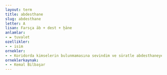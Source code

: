 ```yaml
---
layout: term
title: abdesthane
slug: abdesthane
letter: A
lisan: Farsça āb + dest + ḫāne
anlamlar:
- ► tuvalet
ozellikler:
- - isim
ornekler:
- - Koridorda kimselerin bulunmamasına sevindim ve süratle abdesthaneye yürüdüm.
orneklerkaynak:
- - Kemal Bilbaşar
---
```

